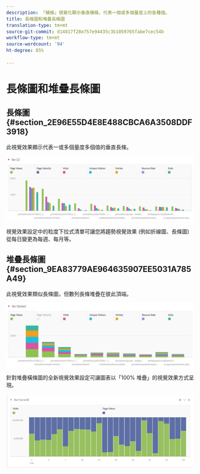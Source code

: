 ```yaml
---
description: 「橫條」視覺化顯示垂直橫條，代表一個或多個量度上的各種值。
title: 長條圖和堆疊長條圖
translation-type: tm+mt
source-git-commit: d14817f28e757e94435c3b1059765fabe7cec54b
workflow-type: tm+mt
source-wordcount: '94'
ht-degree: 85%

---
```



# 長條圖和堆疊長條圖

## 長條圖 {#section_2E96E55D4E8E488CBCA6A3508DDF3918}

此視覺效果顯示代表一或多個量度多個值的垂直長條。

![](assets/bar.png)

視覺效果設定中的粒度下拉式清單可讓您將趨勢視覺效果 (例如折線圖、長條圖) 從每日變更為每週、每月等。

## 堆疊長條圖 {#section_9EA83779AE964635907EE5031A785A49}

此視覺效果類似長條圖，但數列長條堆疊在彼此頂端。

![](assets/bar-stacked.png)

針對堆疊橫條圖的全新視覺效果設定可讓圖表以「100% 堆疊」的視覺效果方式呈現。

![](assets/stacked_100_percent.png)


